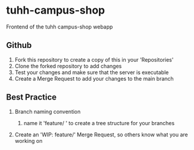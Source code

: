 # tuhh-campus-shop
Frontend of the tuhh campus-shop webapp

## Github

1. Fork this repository to create a copy of this in your 'Repositories'
2. Clone the forked repository to add changes
3. Test your changes and make sure that the server is executable
4. Create a Merge Request to add your changes to the main branch 

## Best Practice 

1. Branch naming convention 

   1. name it 'feature/ <feature-name>' to create a tree structure for your branches

2. Create an 'WIP: feature/<feature-name>' Merge Request, so others know what you are working on

   